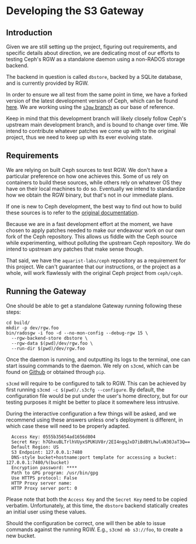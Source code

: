 # Developing the S3 Gateway

## Introduction

Given we are still setting up the project, figuring out requirements, and
specific details about direction, we are dedicating most of our efforts to
testing Ceph's RGW as a standalone daemon using a non-RADOS storage backend.

The backend in question is called `dbstore`, backed by a SQLite database, and is
currently provided by RGW.

In order to ensure we all test from the same point in time, we have a forked
version of the latest development version of Ceph, which can be found [here][1].
We are working using the [`s3gw` branch][2] as our base of reference.

Keep in mind that this development branch will likely closely follow Ceph's
upstream main development branch, and is bound to change over time. We intend
to contribute whatever patches we come up with to the original project, thus
we need to keep up with its ever evolving state.

## Requirements

We are relying on built Ceph sources to test RGW. We don't have a particular
preference on how one achieves this. Some of us rely on containers to build
these sources, while others rely on whatever OS they have on their local
machines to do so. Eventually we intend to standardize how we obtain the
RGW binary, but that's not in our immediate plans.

If one is new to Ceph development, the best way to find out how to build
these sources is to refer to the [original documentation][3].

Because we are in a fast development effort at the moment, we have chosen to
apply patches needed to make our endeavour work on our own fork of the Ceph
repository. This allows us fiddle with the Ceph source while experimenting,
without polluting the upstream Ceph repository. We do intend to upstream any
patches that make sense though.

That said, we have the `aquarist-labs/ceph` repository as a requirement for
this project. We can't guarantee that our instructions, or the project as a
whole, will work flawlessly with the original Ceph project from `ceph/ceph`.

## Running the Gateway

One should be able to get a standalone Gateway running following these steps:

```shell
cd build/
mkdir -p dev/rgw.foo
bin/radosgw -i foo -d --no-mon-config --debug-rgw 15 \
  --rgw-backend-store dbstore \
  --rgw-data $(pwd)/dev/rgw.foo \
  --run-dir $(pwd)/dev/rgw.foo
```

Once the daemon is running, and outputting its logs to the terminal, one can
start issuing commands to the daemon. We rely on `s3cmd`, which can be found
on [Github][4] or obtained through `pip`.

`s3cmd` will require to be configured to talk to RGW. This can be achieved by
first running `s3cmd -c $(pwd)/.s3cfg --configure`. By default, the
configuration file would be put under the user's home directory, but for our
testing purposes it might be better to place it somewhere less intrusive.

During the interactive configuration a few things will be asked, and we
recommend using these answers unless one's deployment is different, in which
case these will need to be properly adapted.

```text
  Access Key: 0555b35654ad1656d804
  Secret Key: h7GhxuBLTrlhVUyxSPUKUV8r/2EI4ngqJxD7iBdBYLhwluN30JaT3Q==
  Default Region: US
  S3 Endpoint: 127.0.0.1:7480
  DNS-style bucket+hostname:port template for accessing a bucket: 127.0.0.1:7480/%(bucket)
  Encryption password: ****
  Path to GPG program: /usr/bin/gpg
  Use HTTPS protocol: False
  HTTP Proxy server name:
  HTTP Proxy server port: 0
```

Please note that both the `Access Key` and the `Secret Key` need to be copied
verbatim. Unfortunately, at this time, the `dbstore` backend statically creates
an initial user using these values.

Should the configuration be correct, one will then be able to issue commands
against the running RGW. E.g., `s3cmd mb s3://foo`, to create a new bucket.

[1]: https://github.com/aquarist-labs/ceph.git
[2]: https://github.com/aquarist-labs/ceph/tree/s3gw
[3]: https://docs.ceph.com/en/pacific/install/build-ceph/#id1
[4]: https://github.com/s3tools/s3cmd
